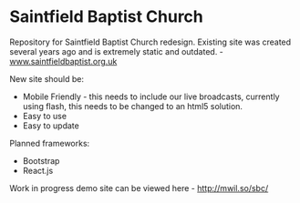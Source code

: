 # Saintfield Baptist Church

Repository for Saintfield Baptist Church redesign.
Existing site was created several years ago and is extremely static and outdated. - www.saintfieldbaptist.org.uk


New site should be:

* Mobile Friendly - this needs to include our live broadcasts, currently using flash, this needs to be changed to an html5 solution.
* Easy to use
* Easy to update

Planned frameworks:
* Bootstrap
* React.js

Work in progress demo site can be viewed here - http://mwil.so/sbc/
